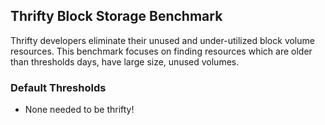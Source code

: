 ## Thrifty Block Storage Benchmark

Thrifty developers eliminate their unused and under-utilized block volume resources. This benchmark focuses on finding resources which are older than thresholds days, have large size, unused volumes.

### Default Thresholds
- None needed to be thrifty!
